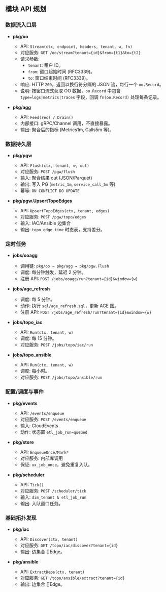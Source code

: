 ## 模块 API 规划

### 数据流入口层

- **pkg/oo**
  - API: `Stream(ctx, endpoint, headers, tenant, w, fn)`
  - 对应服务: `GET /oo/stream?tenant={id}&from={t1}&to={t2}`
  - 请求参数:
    - `tenant`: 租户 ID。
    - `from`: 窗口起始时间 (RFC3339)。
    - `to`: 窗口结束时间 (RFC3339)。
  - 响应: HTTP `200`，返回以换行符分隔的 JSON 流，每行一个 `oo.Record`。
  - 说明: 按窗口流式获取 OO 数据，`oo.Record` 中包含 `type=logs|metrics|traces` 字段，回调 `fn(oo.Record)` 处理每条记录。

- **pkg/agg**
  - API: `Feed(rec) / Drain()`
  - 内部接口: gRPC/Channel 调用，不直接暴露。
  - 输出: 聚合后的指标 (Metrics1m, Calls5m 等)。

### 数据持久层

- **pkg/pgw**
  - API: `Flush(ctx, tenant, w, out)`
  - 对应服务: `POST /pgw/flush`
  - 输入: 聚合结果 out (JSON/Parquet)
  - 输出: 写入 PG (`metric_1m`, `service_call_5m` 等)
  - 幂等: `ON CONFLICT DO UPDATE`

- **pkg/pgw.UpsertTopoEdges**
  - API: `UpsertTopoEdges(ctx, tenant, edges)`
  - 对应服务: `POST /pgw/topo/edges`
  - 输入: IAC/Ansible 边集合
  - 输出: `topo_edge_time` 时态表，支持差分。

### 定时任务

- **jobs/ooagg**
  - 调用链: `pkg/oo → pkg/agg → pkg/pgw.Flush`
  - 调度: 每分钟触发，延迟 2 分钟。
  - 注册 API: `POST /jobs/ooagg/run?tenant={id}&window={w}`

- **jobs/age_refresh**
  - 调度: 每 5 分钟。
  - 动作: 执行 `sql/age_refresh.sql`，更新 AGE 图。
  - 注册 API: `POST /jobs/age_refresh/run?tenant={id}&window={w}`

- **jobs/topo_iac**
  - API: `Run(ctx, tenant, w)`
  - 调度: 每 15 分钟。
  - 对应服务: `POST /jobs/topo/iac/run`

- **jobs/topo_ansible**
  - API: `Run(ctx, tenant, w)`
  - 调度: 每小时。
  - 对应服务: `POST /jobs/topo/ansible/run`

### 配置/调度与事件

- **pkg/events**
  - API: `/events/enqueue`
  - 对应服务: `POST /events/enqueue`
  - 输入: CloudEvents
  - 动作: 状态置 `etl_job_run=queued`

- **pkg/store**
  - API: `EnqueueOnce/Mark*`
  - 对应服务: 内部库调用
  - 保证: `ux_job_once`，避免重复入队。

- **pkg/scheduler**
  - API: `Tick()`
  - 对应服务: `POST /scheduler/tick`
  - 输入: `dim_tenant & etl_job_run`
  - 输出: 入队窗口任务。

### 基础拓扑发现

- **pkg/iac**
  - API: `Discover(ctx, tenant)`
  - 对应服务: `GET /topo/iac/discover?tenant={id}`
  - 输出: 边集合 []Edge。

- **pkg/ansible**
  - API: `ExtractDeps(ctx, tenant)`
  - 对应服务: `GET /topo/ansible/extract?tenant={id}`
  - 输出: 边集合 []Edge。
